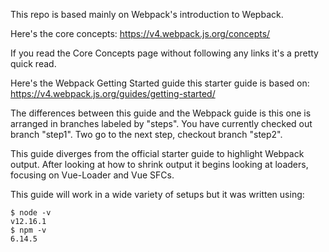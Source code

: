 This repo is based mainly on Webpack's introduction to Wepback.

Here's the core concepts: https://v4.webpack.js.org/concepts/

If you read the Core Concepts page without following any links it's a pretty quick read.

Here's the Webpack Getting Started guide this starter guide is based on: https://v4.webpack.js.org/guides/getting-started/

The differences between this guide and the Webpack guide is this one is arranged in branches labeled by "steps". You have currently checked out branch "step1". Two go to the next step, checkout branch "step2".

This guide diverges from the official starter guide to highlight Webpack output. After looking at how to shrink output it begins looking at loaders, focusing on Vue-Loader and Vue SFCs. 

This guide will work in a wide variety of setups but it was written using:
```
$ node -v
v12.16.1
$ npm -v
6.14.5
```
